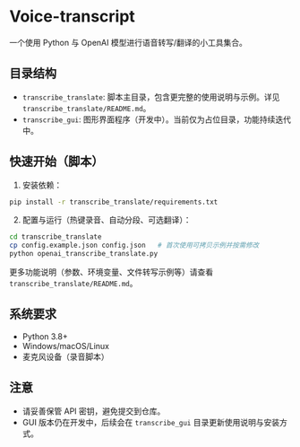 # Voice-transcript

一个使用 Python 与 OpenAI 模型进行语音转写/翻译的小工具集合。

## 目录结构

- `transcribe_translate`: 脚本主目录，包含更完整的使用说明与示例。详见 `transcribe_translate/README.md`。
- `transcribe_gui`: 图形界面程序（开发中）。当前仅为占位目录，功能持续迭代中。

## 快速开始（脚本）

1) 安装依赖：
```bash
pip install -r transcribe_translate/requirements.txt
```

2) 配置与运行（热键录音、自动分段、可选翻译）：
```bash
cd transcribe_translate
cp config.example.json config.json   # 首次使用可拷贝示例并按需修改
python openai_transcribe_translate.py
```

更多功能说明（参数、环境变量、文件转写示例等）请查看 `transcribe_translate/README.md`。

## 系统要求

- Python 3.8+
- Windows/macOS/Linux
- 麦克风设备（录音脚本）

## 注意

- 请妥善保管 API 密钥，避免提交到仓库。
- GUI 版本仍在开发中，后续会在 `transcribe_gui` 目录更新使用说明与安装方式。
